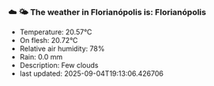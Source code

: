 ### ☁️ 🌤️  The weather in Florianópolis is: Florianópolis

- Temperature: 20.57°C
- On flesh: 20.72°C
- Relative air humidity: 78%
- Rain: 0.0 mm
- Description: Few clouds
- last updated: 2025-09-04T19:13:06.426706
